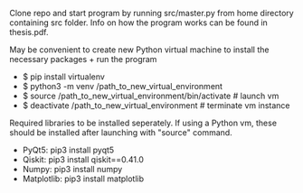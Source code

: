 Clone repo and start program by running src/master.py from home directory containing src folder. Info on how the program works can be found in thesis.pdf.

May be convenient to create new Python virtual machine to install the necessary packages + run the program
- $ pip install virtualenv
- $ python3 -m venv /path_to_new_virtual_environment
- $ source /path_to_new_virtual_environment/bin/activate # launch vm
- $ deactivate /path_to_new_virtual_environment # terminate vm instance

Required libraries to be installed seperately. If using a Python vm, these should be installed after launching with "source" command.
- PyQt5: pip3 install pyqt5
- Qiskit: pip3 install qiskit==0.41.0
- Numpy: pip3 install numpy
- Matplotlib: pip3 install matplotlib
